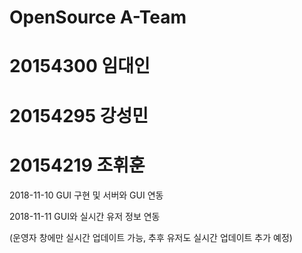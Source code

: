 # OpenSource A-Team  
# 20154300 임대인  
# 20154295 강성민    
# 20154219 조휘훈  

2018-11-10 GUI 구현 및 서버와 GUI 연동    
  
2018-11-11 GUI와 실시간 유저 정보 연동  
  
(운영자 창에만 실시간 업데이트 가능, 추후 유저도 실시간 업데이트 추가 예정)  

